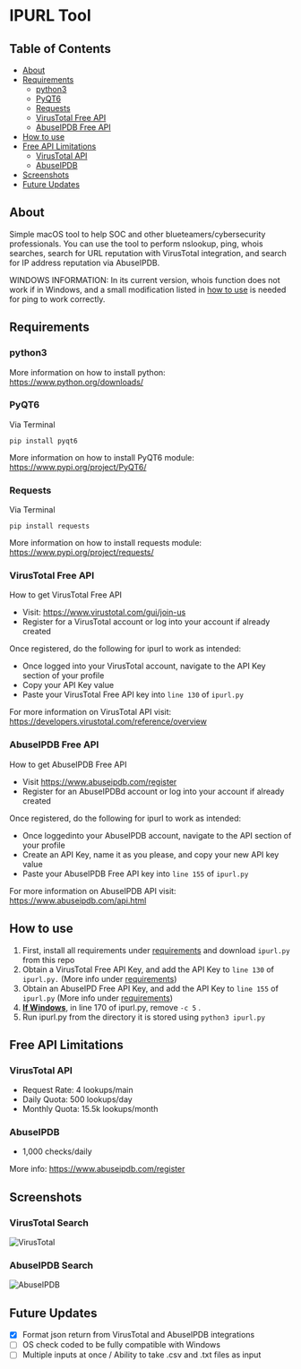 # IPURL Tool

## Table of Contents

- [About](#About)
- [Requirements](#Requirements)
  - [python3](#python3)
  - [PyQT6](#pyqt6)
  - [Requests](#requests)
  - [VirusTotal Free API](#Virustotal-Free-API)
  - [AbuseIPDB Free API](#AbuseIPDB-Free-API)
- [How to use](#How-to-use)
- [Free API Limitations](#Free-API-Limitations)
  - [VirusTotal API](#VirusTotal-API)
  - [AbuseIPDB](#AbuseIPDB)
- [Screenshots](#Screenshots)
- [Future Updates](#Future-Updates)


## About 

Simple macOS tool to help SOC and other blueteamers/cybersecurity professionals. You can use the tool to perform nslookup, ping, whois searches, search for URL reputation with VirusTotal integration, and search for IP address reputation via AbuseIPDB.

WINDOWS INFORMATION: In its current version, whois function does not work if in Windows, and a small modification listed in [how to use](#how-to-use) is needed for ping to work correctly. 

## Requirements

### python3

More information on how to install python: https://www.python.org/downloads/

### PyQT6

Via Terminal

``` pip install pyqt6 ```

More information on how to install PyQT6 module: https://www.pypi.org/project/PyQT6/


### Requests

Via Terminal

``` pip install requests ```

More information on how to install requests module: https://www.pypi.org/project/requests/


### VirusTotal Free API

How to get VirusTotal Free API
  - Visit: https://www.virustotal.com/gui/join-us
  - Register for a VirusTotal account or log into your account if already created
 
 
Once registered, do the following for ipurl to work as intended:
  - Once logged into your VirusTotal account, navigate to the API Key section of your profile
  - Copy your API Key value
  - Paste your VirusTotal Free API key into ``` line 130 ``` of ``` ipurl.py ```

For more information on VirusTotal API visit: https://developers.virustotal.com/reference/overview


### AbuseIPDB Free API

How to get AbuseIPDB Free API
  - Visit https://www.abuseipdb.com/register
  - Register for an AbuseIPDBd account or log into your account if already created
  
Once registered, do the following for ipurl to work as intended:
  - Once loggedinto your AbuseIPDB account, navigate to the API section of your profile
  - Create an API Key, name it as you please, and copy your new API key value
  - Paste your AbuseIPDB Free API key into ``` line 155 ``` of ``` ipurl.py ```
  

For more information on AbuseIPDB API visit: https://www.abuseipdb.com/api.html

## How to use

1) First, install all requirements under [requirements](#requirements) and download ``` ipurl.py ``` from this repo
2) Obtain a VirusTotal Free API Key, and add the API Key to ``` line 130 ``` of ``` ipurl.py.``` (More info under [requirements](#requirements))
3) Obtain an AbuseIPD Free API Key, and add the API Key to ``` line 155 ``` of ``` ipurl.py ```  (More info under [requirements](#requirements))
4) <ins>**If Windows**</ins>, in line 170 of ipurl.py, remove ``` -c 5 ``` .
5) Run ipurl.py from the directory it is stored using  ``` python3 ipurl.py ```

## Free API Limitations


### VirusTotal API

- Request Rate: 4 lookups/main
- Daily Quota: 500 lookups/day
- Monthly Quota: 15.5k lookups/month


### AbuseIPDB

- 1,000 checks/daily

More info: https://www.abuseipdb.com/register



## Screenshots

### VirusTotal Search
![VirusTotal](/readmeimgs/VirusTotal2.png)

### AbuseIPDB Search
![AbuseIPDB](/readmeimgs/AbuseIPDB.png)


## Future Updates

- [X] Format json return from VirusTotal and AbuseIPDB integrations
- [ ] OS check coded to be fully compatible with Windows
- [ ] Multiple inputs at once / Ability to take .csv and .txt files as input
